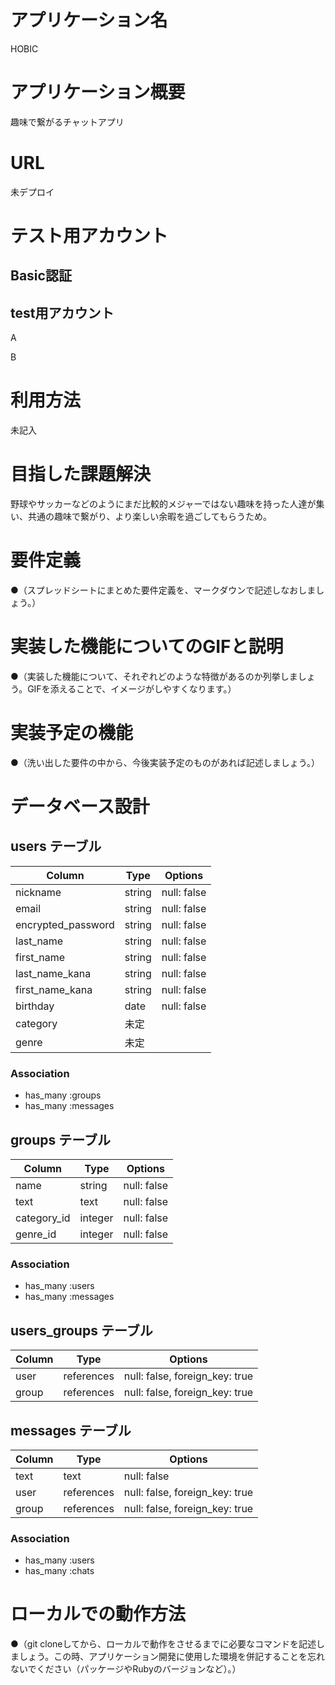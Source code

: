 # アプリケーション名
HOBIC


# アプリケーション概要
趣味で繋がるチャットアプリ


# URL
未デプロイ


# テスト用アカウント
## Basic認証


## test用アカウント
A

B


# 利用方法
未記入


# 目指した課題解決
野球やサッカーなどのようにまだ比較的メジャーではない趣味を持った人達が集い、共通の趣味で繋がり、より楽しい余暇を過ごしてもらうため。


# 要件定義
●（スプレッドシートにまとめた要件定義を、マークダウンで記述しなおしましょう。）

# 実装した機能についてのGIFと説明
●（実装した機能について、それぞれどのような特徴があるのか列挙しましょう。GIFを添えることで、イメージがしやすくなります。）

# 実装予定の機能
●（洗い出した要件の中から、今後実装予定のものがあれば記述しましょう。）


# データベース設計

## users テーブル

| Column             | Type   | Options     |
| ------------------ | ------ | ----------- |
| nickname           | string | null: false |
| email              | string | null: false |
| encrypted_password | string | null: false |
| last_name          | string | null: false |
| first_name         | string | null: false |
| last_name_kana     | string | null: false |
| first_name_kana    | string | null: false |
| birthday           | date   | null: false |
| category           | 未定    |             |
| genre              | 未定    |             |

### Association

- has_many :groups
- has_many :messages


## groups テーブル

| Column             | Type       | Options     |
| ------------------ | ---------- | ----------- |
| name               | string     | null: false |
| text               | text       | null: false |
| category_id        | integer    | null: false |
| genre_id           | integer    | null: false |

### Association

- has_many :users
- has_many :messages


## users_groups テーブル

| Column | Type       | Options                        |
| -------| ---------- | ------------------------------ |
| user   | references | null: false, foreign_key: true |
| group  | references | null: false, foreign_key: true |


## messages テーブル

| Column | Type       | Options                        |
| ------ | ---------- | ------------------------------ |
| text   | text       | null: false                    |
| user   | references | null: false, foreign_key: true |
| group  | references | null: false, foreign_key: true |

### Association

- has_many :users
- has_many :chats




# ローカルでの動作方法
●（git cloneしてから、ローカルで動作をさせるまでに必要なコマンドを記述しましょう。この時、アプリケーション開発に使用した環境を併記することを忘れないでください（パッケージやRubyのバージョンなど）。）